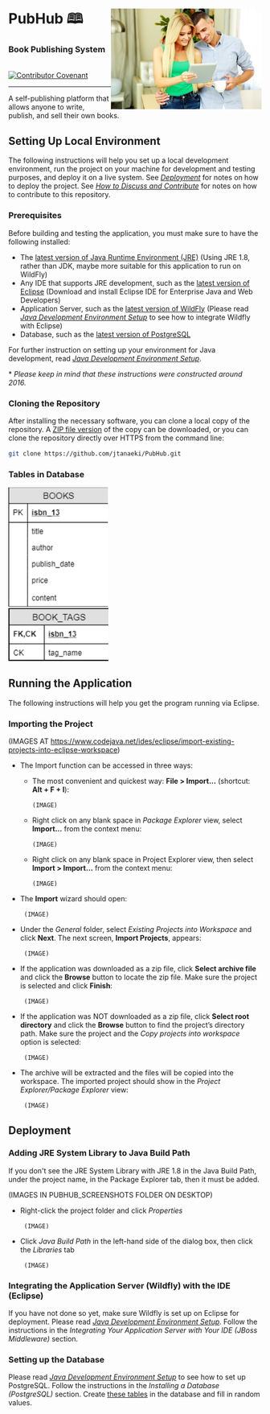 # PubHub 🕮 <img align="right" width="300" height="200" src="WebContent/resources/imgs/ebook3.jpg">
### Book Publishing System
<br>
<a href="CODE_OF_CONDUCT.md">
    <img alt="Contributor Covenant" src="https://img.shields.io/badge/Contributor%20Covenant-2.0-4baaaa.svg" />
</a>

---

A self-publishing platform that allows anyone to write, publish, and sell their own books.

## Setting Up Local Environment
The following instructions will help you set up a local development environment, run the project on your machine for development and testing purposes, and deploy it on a live system. See [*Deployment*](https://github.com/jtanaeki/PubHub/blob/main/README.md#deployment) for notes on how to deploy the project. See [*How to Discuss and Contribute*](https://github.com/jtanaeki/PubHub#how-to-discuss-and-contribute) for notes on how to contribute to this repository.

### Prerequisites
Before building and testing the application, you must make sure to have the following installed:
- The [latest version of Java Runtime Environment (JRE)](https://www.oracle.com/java/technologies/javase-jre8-downloads.html) (Using JRE 1.8, rather than JDK, maybe more suitable for this application to run on WildFly)
- Any IDE that supports JRE development, such as the [latest version of Eclipse](https://www.eclipse.org/downloads/packages/) (Download and install Eclipse IDE for Enterprise Java and Web Developers)
- Application Server, such as the [latest version of WildFly](https://www.wildfly.org/downloads/) (Please read [*Java Development Environment Setup*](Java%Development%Environment%Setup.pdf) to see how to integrate Wildfly with Eclipse)
- Database, such as the [latest version of PostgreSQL](https://www.enterprisedb.com/downloads/postgres-postgresql-downloads)

For further instruction on setting up your environment for Java development, read [*Java Development Environment Setup*](Java%Development%Environment%Setup.pdf).

\* *Please keep in mind that these instructions were constructed around 2016.*

### Cloning the Repository
After installing the necessary software, you can clone a local copy of the repository. A [ZIP file version](https://github.com/jtanaeki/PubHub/archive/refs/heads/main.zip) of the copy can be downloaded, or you can clone the repository directly over HTTPS from the command line:

```bash
git clone https://github.com/jtanaeki/PubHub.git
```

### Tables in Database
![Image of Books Table](database_files/books-table.png)\
![Image of Books_Tags Table](database_files/books_tags-table.png)

## Running the Application
The following instructions will help you get the program running via Eclipse.

### Importing the Project
(IMAGES AT https://www.codejava.net/ides/eclipse/import-existing-projects-into-eclipse-workspace)
- The Import function can be accessed in three ways:
  - The most convenient and quickest way: **File > Import…** (shortcut: **Alt + F + I**):

        (IMAGE)

  - Right click on any blank space in *Package Explorer* view, select **Import…** from the context menu:

        (IMAGE)

  - Right click on any blank space in Project Explorer view, then select **Import > Import…** from the context menu:

        (IMAGE)

- The **Import** wizard should open:

       (IMAGE)

- Under the *General* folder, select *Existing Projects into Workspace* and click **Next**. The next screen, **Import Projects**, appears:

       (IMAGE)

- If the application was downloaded as a zip file, click **Select archive file** and click the **Browse** button to locate the zip file. Make sure the project is selected and click **Finish**:

       (IMAGE)

- If the application was NOT downloaded as a zip file, click **Select root directory** and click the **Browse** button to find the project’s directory path. Make sure the project and the *Copy projects into workspace* option is selected:

       (IMAGE)

- The archive will be extracted and the files will be copied into the workspace. The imported project should show in the *Project Explorer/Package Explorer* view:

       (IMAGE)

## Deployment
### Adding JRE System Library to Java Build Path
If you don't see the JRE System Library with JRE 1.8 in the Java Build Path, under the project name, in the Package Explorer tab, then it must be added.

(IMAGES IN PUBHUB_SCREENSHOTS FOLDER ON DESKTOP)
- Right-click the project folder and click *Properties*

       (IMAGE)

- Click *Java Build Path* in the left-hand side of the dialog box, then click the *Libraries* tab

       (IMAGE)
  
### Integrating the Application Server (Wildfly) with the IDE (Eclipse)
If you have not done so yet, make sure Wildfly is set up on Eclipse for deployment. Please read [*Java Development Environment Setup*](Java%Development%Environment%Setup.pdf). Follow the instructions in the *Integrating Your Application Server with Your IDE (JBoss Middleware)* section.

### Setting up the Database
Please read [*Java Development Environment Setup*](Java%Development%Environment%Setup.pdf) to see how to set up PostgreSQL. Follow the instructions in the *Installing a Database (PostgreSQL)* section. Create [these tables](https://github.com/jtanaeki/PubHub#tables-in-database) in the database and fill in random values.
